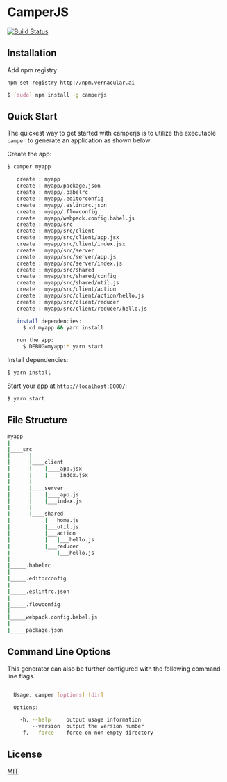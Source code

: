 # CamperJS

[![Build Status](https://travis-ci.org/agrim123/camperjs.svg?branch=master)](https://travis-ci.org/agrim123/camperjs)

## Installation

Add npm registry
```
npm set registry http://npm.vernacular.ai
```

```sh
$ [sudo] npm install -g camperjs
```

## Quick Start

The quickest way to get started with camperjs is to utilize the executable `camper` to generate an application as shown below:

Create the app:

```bash
$ camper myapp

   create : myapp
   create : myapp/package.json
   create : myapp/.babelrc
   create : myapp/.editorconfig
   create : myapp/.eslintrc.json
   create : myapp/.flowconfig
   create : myapp/webpack.config.babel.js
   create : myapp/src
   create : myapp/src/client
   create : myapp/src/client/app.jsx
   create : myapp/src/client/index.jsx
   create : myapp/src/server
   create : myapp/src/server/app.js
   create : myapp/src/server/index.js
   create : myapp/src/shared
   create : myapp/src/shared/config
   create : myapp/src/shared/util.js
   create : myapp/src/client/action
   create : myapp/src/client/action/hello.js
   create : myapp/src/client/reducer
   create : myapp/src/client/reducer/hello.js

   install dependencies:
     $ cd myapp && yarn install

   run the app:
     $ DEBUG=myapp:* yarn start


```

Install dependencies:

```bash
$ yarn install
```

Start your app at `http://localhost:8000/`:

```bash
$ yarn start
```

## File Structure

```bash
myapp
|
|____src
|      |
|      |____client
|      |    |____app.jsx
|      |    |____index.jsx
|      |
|      |____server
|      |    |____app.js
|      |    |___index.js
|      |
|      |____shared
|           |___home.js
|           |___util.js
|           |___action
|           |   |___hello.js
|           |___reducer
|               |___hello.js
|
|_____.babelrc
|
|_____.editorconfig
|
|_____.eslintrc.json
|
|_____.flowconfig
|
|_____webpack.config.babel.js
|
|_____package.json

```
## Command Line Options

This generator can also be further configured with the following command line flags.
```bash

  Usage: camper [options] [dir]

  Options:

    -h, --help     output usage information
        --version  output the version number
    -f, --force    force on non-empty directory

```

## License

[MIT](LICENSE)
